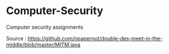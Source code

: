 # Computer-Security
Computer security assignments

Source : https://github.com/npapernot/double-des-meet-in-the-middle/blob/master/MITM.java
